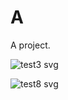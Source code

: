 # A

A project.

![test3 svg](https://cdn.rawgit.com/scriptype/A/master/test4.svg)

![test8 svg](https://cdn.rawgit.com/scriptype/A/master/test8.svg)
